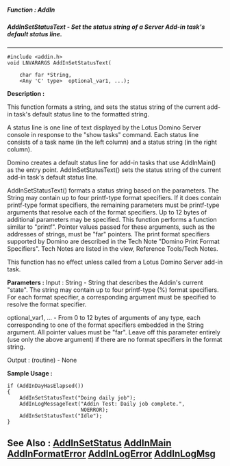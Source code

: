 ##### Function : AddIn
##### AddInSetStatusText - Set the status string of a Server Add-in task's default status line.
---
```
#include <addin.h>
void LNVARARGS AddInSetStatusText(

	char far *String,
	<Any 'C' type>  optional_var1, ...);
```
**Description :**

This function formats a string, and sets the status string of the current 
add-in task's default status line to the formatted string.

A status line is one line of text displayed by the Lotus Domino Server console 
in response to the "show tasks" command.  Each status line consists of a task 
name (in the left column) and a status string (in the right column).

Domino creates a default status line for add-in tasks that use AddInMain() as 
the entry point.  AddInSetStatusText() sets the status string of the current 
add-in task's default status line.

AddInSetStatusText() formats a status string based on the parameters. The 
String may contain up to four printf-type format specifiers.  If it does 
contain printf-type format specifiers, the remaining parameters must be 
printf-type arguments that resolve each of the format specifiers.  Up to 12 
bytes of additional parameters may be specified.  This function performs a 
function similar to "printf".  Pointer values passed for these arguments, such 
as the addresses of strings, must be "far" pointers.  The print format 
specifiers supported by Domino are described in the Tech Note "Domino Print 
Format Specifiers".  Tech Notes are listed in the view, Reference Tools/Tech 
Notes.

This function has no effect unless called from a Lotus Domino Server add-in 
task.

**Parameters :**
Input :
String  -  String that describes the Addin's current "state".  The string may contain up to four printf-type (%) format specifiers.  For each format specifier, a corresponding argument must be specified to resolve the format specifier.

optional_var1, ...  -  From 0 to 12 bytes of arguments of any type, each corresponding to one of the format specifiers embedded in the String argument.  All pointer values must be "far".  Leave off this parameter entirely (use only the above argument) if there are no format specifiers in the format string.

Output :
(routine)  -  None



**Sample Usage :**
```
if (AddInDayHasElapsed())
{
    AddInSetStatusText("Doing daily job");
    AddInLogMessageText("Addin Test: Daily job complete.", 
                        NOERROR);
    AddInSetStatusText("Idle");
}
```
**See Also :**
[AddInSetStatus](/reference/Func/AddInSetStatus)
[AddInMain](/reference/Func/AddInMain)
[AddInFormatError](/reference/Func/AddInFormatError)
[AddInLogError](/reference/Func/AddInLogError)
[AddInLogMsg](/reference/Func/AddInLogMsg)
---
